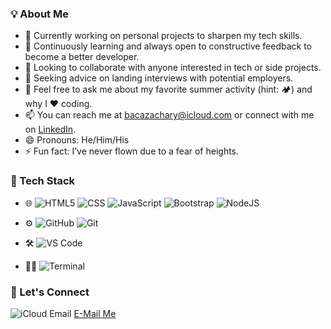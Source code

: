 ### 💡 About Me

- 🔭 Currently working on personal projects to sharpen my tech skills.
- 🌱 Continuously learning and always open to constructive feedback to become a better developer.
- 👯 Looking to collaborate with anyone interested in tech or side projects.
- 🤔 Seeking advice on landing interviews with potential employers.
- 💬 Feel free to ask me about my favorite summer activity (hint: 🏕) and why I ❤ coding.
- 📫 You can reach me at bacazachary@icloud.com or connect with me on [LinkedIn](https://www.linkedin.com/in/z46350/).
- 😄 Pronouns: He/Him/His
- ⚡ Fun fact: I’ve never flown due to a fear of heights.

### 🔧 Tech Stack

- 🌐 ![HTML5](https://camo.githubusercontent.com/778fb99e61baf467bcc5d71d08c17e1d913ff659cf4cdaa8bf85ee9045950973/68747470733a2f2f696d672e736869656c64732e696f2f62616467652f2d48544d4c352d3333333333333f7374796c653d666c6174266c6f676f3d48544d4c35)
  ![CSS](https://camo.githubusercontent.com/1ee3a2eb805895d501c6e4e294f539d91491b65e2dfaf8a240a87f501b0d88fa/68747470733a2f2f696d672e736869656c64732e696f2f62616467652f2d4353532d3333333333333f7374796c653d666c6174266c6f676f3d43535333266c6f676f436f6c6f723d313537324236)
  ![JavaScript](https://camo.githubusercontent.com/7533cf04f3aee7c09a42eec7cc35795091924e730e82893068eb0c1c58d2c5ce/68747470733a2f2f696d672e736869656c64732e696f2f62616467652f2d4a6176615363726970742d3333333333333f7374796c653d666c6174266c6f676f3d6a617661736372697074)
  ![Bootstrap](https://camo.githubusercontent.com/f30429f7bf857f532c7d2a13c44483afa14968fe871b1b122798d2efc3d33205/68747470733a2f2f696d672e736869656c64732e696f2f62616467652f2d426f6f7473747261702d3333333333333f7374796c653d666c6174266c6f676f3d626f6f747374726170266c6f676f436f6c6f723d353633443743)
  ![NodeJS](https://camo.githubusercontent.com/2f848935b238d87961cc06f240f1b27b8f5da7960fd3074b81c54d117ca98dcf/68747470733a2f2f696d672e736869656c64732e696f2f62616467652f2d4e6f64652e6a732d3333333333333f7374796c653d666c6174266c6f676f3d6e6f64652e6a73)

- ⚙️ ![GitHub](https://camo.githubusercontent.com/3bb5bcea14973fd4e53db973ea920d9ef9d09f18b8483ae82a2c580be369cdf8/68747470733a2f2f696d672e736869656c64732e696f2f62616467652f2d4769744875622d3333333333333f7374796c653d666c6174266c6f676f3d676974687562)
  ![Git](https://camo.githubusercontent.com/8a7125489e1797dfccceebd9b4669a098d22394ed1cd441e14913cfda30513d9/68747470733a2f2f696d672e736869656c64732e696f2f62616467652f2d4769742d3333333333333f7374796c653d666c6174266c6f676f3d676974)
  
- 🛠️ ![VS Code](https://camo.githubusercontent.com/d8932bbfd71bc046a82e449545f35985b9a78f4ac73cd8b0d6e61f9f45179b30/68747470733a2f2f696d672e736869656c64732e696f2f62616467652f2d56697375616c25323053747564696f253230436f64652d3333333333333f7374796c653d666c6174266c6f676f3d76697375616c2d73747564696f2d636f6465266c6f676f436f6c6f723d303037414343)
  
- 🧑‍💻 ![Terminal](https://camo.githubusercontent.com/dc201372bfd54eb3ef9aa55d353827ceaa62e9b760f64185efac4c1e8d4523c1/68747470733a2f2f696d672e736869656c64732e696f2f62616467652f2d5465726d696e616c2d3333333333333f7374796c653d666c6174266c6f676f3d77696e646f77732d7465726d696e616c)

### 🤝 Let's Connect

![iCloud Email](https://img.icons8.com/?size=48&id=3AYCSzCO85Qw&format=png) [E-Mail Me](mailto:bacazachary@icloud.com)
